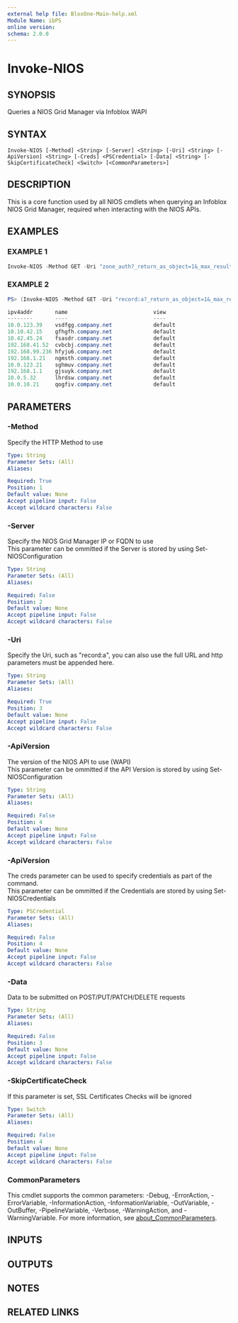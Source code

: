 ```yaml
---
external help file: BloxOne-Main-help.xml
Module Name: ibPS
online version:
schema: 2.0.0
---
```


# Invoke-NIOS

## SYNOPSIS
Queries a NIOS Grid Manager via Infoblox WAPI

## SYNTAX

```
Invoke-NIOS [-Method] <String> [-Server] <String> [-Uri] <String> [-ApiVersion] <String> [-Creds] <PSCredential> [-Data] <String> [-SkipCertificateCheck] <Switch> [<CommonParameters>]
```

## DESCRIPTION
This is a core function used by all NIOS cmdlets when querying an Infoblox NIOS Grid Manager, required when interacting with the NIOS APIs.

## EXAMPLES

### EXAMPLE 1
```powershell
Invoke-NIOS -Method GET -Uri "zone_auth?_return_as_object=1&_max_results=10"
```

### EXAMPLE 2
```powershell
PS> (Invoke-NIOS -Method GET -Uri "record:a?_return_as_object=1&_max_results=10").result | ft ipv4addr,name,view

ipv4addr       name                           view
--------       ----                           ----
10.0.123.39    vsdfgg.company.net             default
10.10.42.15    gfhgfh.company.net             default
10.42.45.24    fsasdr.company.net             default
192.168.41.52  cvbcbj.company.net             default
192.168.99.236 hfyju6.company.net             default
192.168.1.21   ngmsth.company.net             default
10.0.123.21    sghmuv.company.net             default
192.168.1.1    gjsuyk.company.net             default
10.0.5.32      lhrdsw.company.net             default
10.0.10.21     qogfiv.company.net             default
```

## PARAMETERS

### -Method
Specify the HTTP Method to use

```yaml
Type: String
Parameter Sets: (All)
Aliases:

Required: True
Position: 1
Default value: None
Accept pipeline input: False
Accept wildcard characters: False
```

### -Server
Specify the NIOS Grid Manager IP or FQDN to use  
This parameter can be ommitted if the Server is stored by using Set-NIOSConfiguration

```yaml
Type: String
Parameter Sets: (All)
Aliases:

Required: False
Position: 2
Default value: None
Accept pipeline input: False
Accept wildcard characters: False
```

### -Uri
Specify the Uri, such as "record:a", you can also use the full URL and http parameters must be appended here.

```yaml
Type: String
Parameter Sets: (All)
Aliases:

Required: True
Position: 3
Default value: None
Accept pipeline input: False
Accept wildcard characters: False
```

### -ApiVersion
The version of the NIOS API to use (WAPI)  
This parameter can be ommitted if the API Version is stored by using Set-NIOSConfiguration

```yaml
Type: String
Parameter Sets: (All)
Aliases:

Required: False
Position: 4
Default value: None
Accept pipeline input: False
Accept wildcard characters: False
```

### -ApiVersion
The creds parameter can be used to specify credentials as part of the command.  
This parameter can be ommitted if the Credentials are stored by using Set-NIOSCredentials

```yaml
Type: PSCredential
Parameter Sets: (All)
Aliases:

Required: False
Position: 4
Default value: None
Accept pipeline input: False
Accept wildcard characters: False
```

### -Data
Data to be submitted on POST/PUT/PATCH/DELETE requests

```yaml
Type: String
Parameter Sets: (All)
Aliases:

Required: False
Position: 3
Default value: None
Accept pipeline input: False
Accept wildcard characters: False
```

### -SkipCertificateCheck
If this parameter is set, SSL Certificates Checks will be ignored

```yaml
Type: Switch
Parameter Sets: (All)
Aliases:

Required: False
Position: 4
Default value: None
Accept pipeline input: False
Accept wildcard characters: False
```

### CommonParameters
This cmdlet supports the common parameters: -Debug, -ErrorAction, -ErrorVariable, -InformationAction, -InformationVariable, -OutVariable, -OutBuffer, -PipelineVariable, -Verbose, -WarningAction, and -WarningVariable. For more information, see [about_CommonParameters](http://go.microsoft.com/fwlink/?LinkID=113216).

## INPUTS

## OUTPUTS

## NOTES

## RELATED LINKS
